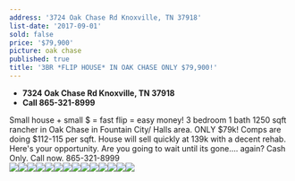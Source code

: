 ```yaml
---
address: '3724 Oak Chase Rd Knoxville, TN 37918'
list-date: '2017-09-01'
sold: false
price: '$79,900'
picture: oak chase
published: true
title: '3BR *FLIP HOUSE* IN OAK CHASE ONLY $79,900!'
---
```



* **7324 Oak Chase Rd Knoxville, TN 37918**
* **Call 865-321-8999**

Small house + small $ = fast flip = easy money! 3 bedroom 1 bath 1250 sqft rancher in Oak Chase in Fountain City/ Halls area. ONLY $79k! Comps are doing $112-115 per sqft. House will sell quickly at 139k with a decent rehab. Here's your opportunity. Are you going to wait until its gone…. again? Cash Only. Call now. 865-321-8999
<br>![](/uploads/versions/2a-1---x----4032-3024x---.JPG)![](/uploads/versions/2---x----4032-3024x---.JPG)![](/uploads/versions/6---x----3305-2668x---.JPG)![](/uploads/versions/10---x----4032-3024x---.JPG)![](/uploads/versions/12a---x----4032-3024x---.JPG)![](/uploads/versions/11---x----4032-3024x---.JPG)![](/uploads/versions/13---x----4032-3024x---.JPG)![](/uploads/versions/14---x----4032-3024x---.JPG)![](/uploads/versions/16---x----4032-3024x---.JPG)![](/uploads/versions/18a-1---x----4032-3024x---.JPG)![](/uploads/versions/19---x----4032-3024x---.JPG)![](/uploads/versions/21---x----4032-3024x---.JPG)![](/uploads/versions/20---x----4032-3024x---.JPG)![](/uploads/versions/22---x----4032-3024x---.JPG)
<br>&nbsp;